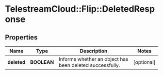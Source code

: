 # TelestreamCloud::Flip::DeletedResponse

## Properties
Name | Type | Description | Notes
------------ | ------------- | ------------- | -------------
**deleted** | **BOOLEAN** | Informs whether an object has been deleted successfully. | [optional] 


